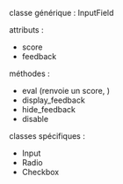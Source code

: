 classe générique : InputField

attributs :
- score
- feedback

méthodes :
- eval (renvoie un score, )
- display_feedback
- hide_feedback
- disable

classes spécifiques :
- Input
- Radio
- Checkbox

